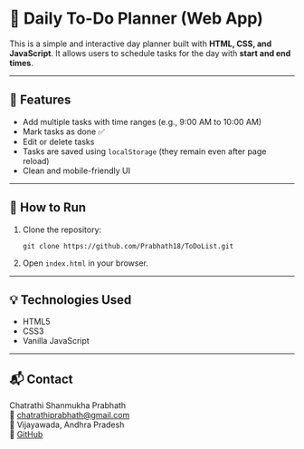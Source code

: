 # 📝 Daily To-Do Planner (Web App)

This is a simple and interactive day planner built with **HTML, CSS, and JavaScript**. It allows users to schedule tasks for the day with **start and end times**.

---

## 📌 Features

- Add multiple tasks with time ranges (e.g., 9:00 AM to 10:00 AM)
- Mark tasks as done ✅
- Edit or delete tasks
- Tasks are saved using `localStorage` (they remain even after page reload)
- Clean and mobile-friendly UI

---

## 🚀 How to Run

1. Clone the repository:
   ```
   git clone https://github.com/Prabhath18/ToDoList.git
   ```
2. Open `index.html` in your browser.

---

## 💡 Technologies Used

- HTML5
- CSS3
- Vanilla JavaScript

---

## 📬 Contact

Chatrathi Shanmukha Prabhath  
📧 chatrathiprabhath@gmail.com  
📍 Vijayawada, Andhra Pradesh  
🔗 [GitHub](https://github.com/Prabhath18)
